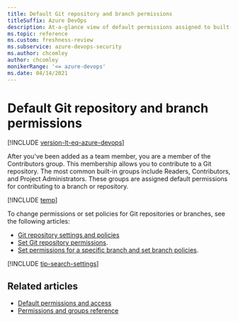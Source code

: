 ```yaml
---
title: Default Git repository and branch permissions
titleSuffix: Azure DevOps
description: At-a-glance view of default permissions assigned to built-in security groups made for Git repositories and branches 
ms.topic: reference
ms.custom: freshness-review 
ms.subservice: azure-devops-security
ms.author: chcomley
author: chcomley
monikerRange: '<= azure-devops'
ms.date: 04/14/2021
---
```

# Default Git repository and branch permissions

[!INCLUDE [version-lt-eq-azure-devops](../../includes/version-lt-eq-azure-devops.md)]

After you've been added as a team member, you are a member of the Contributors group. This membership allows you to contribute to a Git repository. The most common built-in groups include Readers, Contributors, and Project Administrators. These groups are assigned default permissions for contributing to a branch or repository.

[!INCLUDE [temp](includes/code-git.md)]

To change permissions or set policies for Git repositories or branches, see the following articles: 

- [Git repository settings and policies](../../repos/git/repository-settings.md)
- [Set Git repository permissions](../../repos/git/set-git-repository-permissions.md). 
- [Set permissions for a specific branch and set branch policies](../../repos/git/branch-permissions.md). 
 
[!INCLUDE [tip-search-settings](../../includes/tip-find-setting-permission.md)]

## Related articles

- [Default permissions and access](permissions-access.md) 
- [Permissions and groups reference](permissions.md) 
